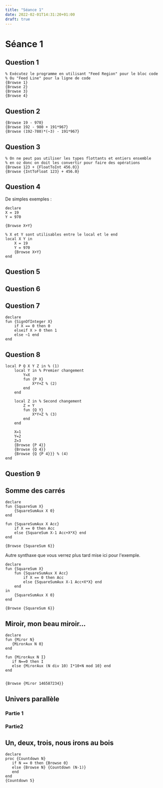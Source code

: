 ```yaml
---
title: "Séance 1"
date: 2022-02-01T14:31:20+01:00
draft: true
---
```

# Séance 1

## Question 1
```oz
% Exécutez le programme en utilisant "Feed Region" pour le bloc code
% Ou "Feed Line" pour la ligne de code
{Browse 1}
{Browse 2}
{Browse 3}
{Browse 4}
```

## Question 2
```oz
{Browse 19 - 970}
{Browse 192 - 980 + 191*967}
{Browse (192-780)*(~3) - 191*967}
```

## Question 3
```oz
% On ne peut pas utiliser les types flottants et entiers ensemble
% en oz donc on doit les convertir pour faire des opérations
{Browse 123 + {FloatToInt 456.0}}
{Browse {IntToFloat 123} + 456.0}
```

## Question 4
De simples exemples :
```oz
declare
X = 19
Y = 970

{Browse X+Y}
```

```oz
% X et Y sont utilisables entre le local et le end
local X Y in
    X = 19
    Y = 970
    {Browse X+Y}
end
```

## Question 5

## Question 6

## Question 7
```oz
declare
fun {SignOfInteger X}
    if X == 0 then 0
    elseif X > 0 then 1
    else ~1 end
end
```

## Question 8
```oz
local P Q X Y Z in % (1)
    local Y in % Premier changement
        Y=X
        fun {P X}
            X*Y+Z % (2)
        end
    end

    local Z in % Second changement
        Z = Y
        fun {Q Y}
            X*Y+Z % (3)
        end
    end

    X=1
    Y=2
    Z=3
    {Browse {P 4}}
    {Browse {Q 4}}
    {Browse {Q {P 4}}} % (4)
end
```

## Question 9

## Somme des carrés
```oz
declare
fun {SquareSum X}
    {SquareSumAux X 0}
end

fun {SquareSumAux X Acc}
    if X == 0 then Acc
    else {SquareSum X-1 Acc+X*X} end
end

{Browse {SquareSum 6}}
```

Autre synthaxe que vous verrez plus tard mise ici pour l'exemple.
```oz
declare
fun {SquareSum X}
    fun {SquareSumAux X Acc}
        if X == 0 then Acc
        else {SquareSumAux X-1 Acc+X*X} end
    end
in
    {SquareSumAux X 0}
end

{Browse {SquareSum 6}}
```

## Miroir, mon beau miroir...
```oz
declare
fun {Miror N}
   {MirorAux N 0}
end

fun {MirorAux N I}
   if N==0 then I
   else {MirorAux (N div 10) I*10+N mod 10} end
end

	
{Browse {Miror 146587234}}
```

## Univers parallèle
### Partie 1
### Partie2

## Un, deux, trois, nous irons au bois
```oz
declare
proc {Countdown N}
   if N == 0 then {Browse 0}
   else {Browse N} {Countdown (N-1)}
   end
end
{Countdown 5}
```